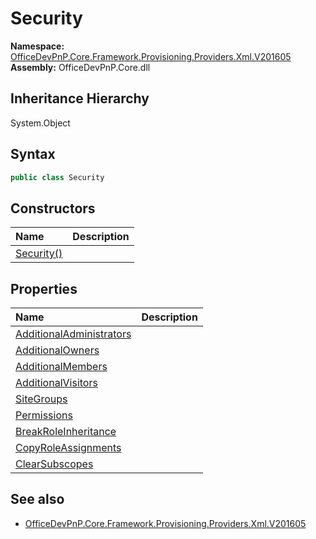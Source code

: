 # Security
  

**Namespace:** [OfficeDevPnP.Core.Framework.Provisioning.Providers.Xml.V201605](OfficeDevPnP.Core.Framework.Provisioning.Providers.Xml.V201605.md)  
**Assembly:** OfficeDevPnP.Core.dll  
## Inheritance Hierarchy
System.Object  
## Syntax
```C#
public class Security
```
## Constructors
|**Name**|**Description**|
|:-----|:-----|
| [Security()](OfficeDevPnP.Core.Framework.Provisioning.Providers.Xml.V201605.Security.ctor1.md) | 
## Properties
|**Name**|**Description**|
|:-----|:-----|
| [AdditionalAdministrators](OfficeDevPnP.Core.Framework.Provisioning.Providers.Xml.V201605.Security.AdditionalAdministrators.md) | 
| [AdditionalOwners](OfficeDevPnP.Core.Framework.Provisioning.Providers.Xml.V201605.Security.AdditionalOwners.md) | 
| [AdditionalMembers](OfficeDevPnP.Core.Framework.Provisioning.Providers.Xml.V201605.Security.AdditionalMembers.md) | 
| [AdditionalVisitors](OfficeDevPnP.Core.Framework.Provisioning.Providers.Xml.V201605.Security.AdditionalVisitors.md) | 
| [SiteGroups](OfficeDevPnP.Core.Framework.Provisioning.Providers.Xml.V201605.Security.SiteGroups.md) | 
| [Permissions](OfficeDevPnP.Core.Framework.Provisioning.Providers.Xml.V201605.Security.Permissions.md) | 
| [BreakRoleInheritance](OfficeDevPnP.Core.Framework.Provisioning.Providers.Xml.V201605.Security.BreakRoleInheritance.md) | 
| [CopyRoleAssignments](OfficeDevPnP.Core.Framework.Provisioning.Providers.Xml.V201605.Security.CopyRoleAssignments.md) | 
| [ClearSubscopes](OfficeDevPnP.Core.Framework.Provisioning.Providers.Xml.V201605.Security.ClearSubscopes.md) | 
## See also
- [OfficeDevPnP.Core.Framework.Provisioning.Providers.Xml.V201605](OfficeDevPnP.Core.Framework.Provisioning.Providers.Xml.V201605.md)
